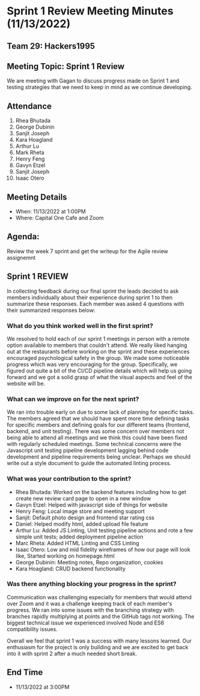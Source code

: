 # Sprint 1 Review Meeting Minutes (11/13/2022)

## Team 29: Hackers1995

## Meeting Topic: Sprint 1 Review

We are meeting with Gagan to discuss progress made on Sprint 1 and testing strategies that we need to keep in mind as we continue developing.

## Attendance

1. Rhea Bhutada
2. George Dubinin
3. Sanjit Joseph
4. Kara Hoagland
5. Arthur Lu
6. Mark Rheta
7. Henry Feng
8. Gavyn Etzel
9. Sanjit Joseph
10. Isaac Otero

## Meeting Details

- When: 11/13/2022 at 1:00PM
- Where: Capital One Cafe and Zoom

## Agenda:

Review the week 7 sprint and get the writeup for the Agile review assignemnt

## Sprint 1 REVIEW

In collecting feedback during our final sprint the leads decided to ask members individually about their experience during sprint 1 to then summarize these responses. Each member was asked 4 questions with their summarized responses below:

### What do you think worked well in the first sprint?

We resolved to hold each of our sprint 1 meetings in person with a remote option available to members that couldn't attend. We really liked hanging out at the restaurants before working on the sprint and these experiences encouraged psychological safety in the group. We made some noticeable progress which was very encouraging for the group. Specifically, we figured out quite a bit of the CI/CD pipeline details which will help us going forward and we got a solid grasp of what the visual aspects and feel of the website will be.

### What can we improve on for the next sprint?

We ran into trouble early on due to some lack of planning for specific tasks. The members agreed that we should have spent more time defining tasks for specific members and defining goals for our different teams (frontend, backend, and unit testing). There was some concern over members not being able to attend all meetings and we think this could have been fixed with regularly scheduled meetings. Some technical concerns were the Javascript unit testing pipeline development lagging behind code development and pipeline requirements being unclear. Perhaps we should write out a style document to guide the automated linting process.

### What was your contribution to the sprint?

- Rhea Bhutada: Worked on the backend features including how to get create new review card page to open in a new window
- Gavyn Etzel: Helped with javascript side of things for website
- Henry Feng: Local image store and meeting support
- Sanjit: Default photo design and frontend star rating css
- Daniel: Helped modify html, added upload file feature
- Arthur Lu: Added JS Linting, Unit testing pipeline actions and rote a few simple unit tests; added deployment pipeline action
- Marc Rheta: Added HTML Linting and CSS Linting
- Isaac Otero: Low and mid fidelity wireframes of how our page will look like, Started working on homepage.html
- George Dubinin: Meeting notes, Repo organization, cookies
- Kara Hoagland: CRUD backend functionality

### Was there anything blocking your progress in the sprint?

Communication was challenging especially for members that would attend over Zoom and it was a challenge keeping track of each member's progress. We ran into some issues with the branching strategy with branches rapidly multiplying at points and the GitHub tags not working. The biggest technical issue we experienced involved Node and ES6 compatibility issues.

Overall we feel that sprint 1 was a success with many lessons learned. Our enthusiasm for the project is only building and we are excited to get back into it with sprint 2 after a much needed short break.

## End Time

- 11/13/2022 at 3:00PM
